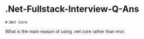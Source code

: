 # .Net-Fullstack-Interview-Q-Ans
  
    #.Net Core 
    
 What is the main reason of using .net core rather than mvc
